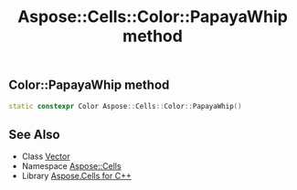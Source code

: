 ﻿---
title: Aspose::Cells::Color::PapayaWhip method
linktitle: PapayaWhip
second_title: Aspose.Cells for C++ API Reference
description: 'How to use PapayaWhip method of Aspose::Cells::Color class in C++.'
type: docs
weight: 13000
url: /cpp/aspose.cells/color/papayawhip/
---
## Color::PapayaWhip method




```cpp
static constexpr Color Aspose::Cells::Color::PapayaWhip()
```

## See Also

* Class [Vector](../../vector/)
* Namespace [Aspose::Cells](../../)
* Library [Aspose.Cells for C++](../../../)

